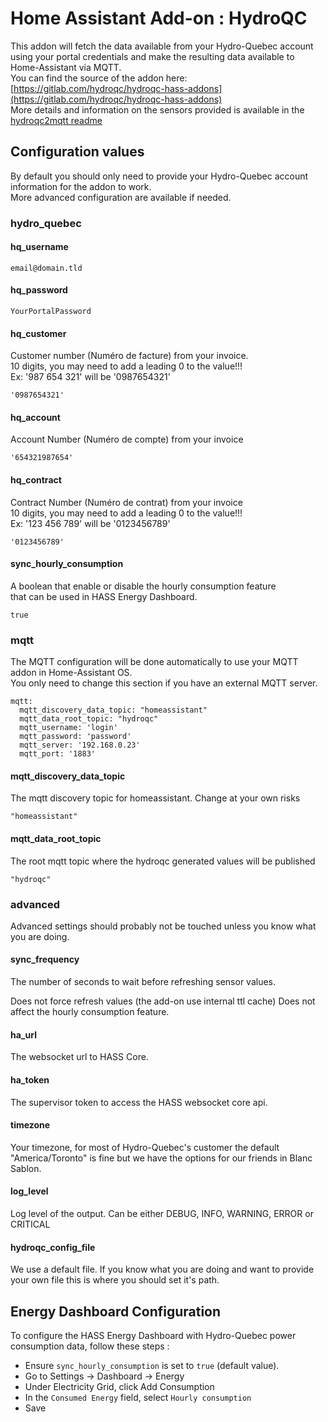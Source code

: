 # Home Assistant Add-on : HydroQC

This addon will fetch the data available from your Hydro-Quebec account using your portal credentials and make the resulting data available to Home-Assistant via MQTT.\
You can find the source of the addon here: [https://gitlab.com/hydroqc/hydroqc-hass-addons](https://gitlab.com/hydroqc/hydroqc-hass-addons) \
More details and information on the sensors provided is available in the [hydroqc2mqtt readme](https://gitlab.com/hydroqc/hydroqc2mqtt/-/blob/main/README.md)

## Configuration values

By default you should only need to provide your Hydro-Quebec account information for the addon to work. \
More advanced configuration are available if needed.

### hydro_quebec

#### hq_username

```email@domain.tld```

#### hq_password

```YourPortalPassword```

#### hq_customer

Customer number (Numéro de facture) from your invoice.\
10 digits, you may need to add a leading 0 to the value!!!\
Ex: '987 654 321' will be '0987654321'

```'0987654321'```

#### hq_account

Account Number (Numéro de compte) from your invoice

```'654321987654'```

#### hq_contract
Contract Number (Numéro de contrat) from your invoice\
10 digits, you may need to add a leading 0 to the value!!!\
Ex: '123 456 789' will be '0123456789'

```'0123456789'```

#### sync_hourly_consumption
A boolean that enable or disable the hourly consumption feature\
that can be used in HASS Energy Dashboard.

```true```

### mqtt

The MQTT configuration will be done automatically to use your MQTT addon in Home-Assistant OS. \
You only need to change this section if you have an external MQTT server.

```
mqtt:
  mqtt_discovery_data_topic: "homeassistant"
  mqtt_data_root_topic: "hydroqc"
  mqtt_username: 'login'
  mqtt_password: 'password'
  mqtt_server: '192.168.0.23'
  mqtt_port: '1883'

```

#### mqtt_discovery_data_topic

The mqtt discovery topic for homeassistant. Change at your own risks

```"homeassistant"```

#### mqtt_data_root_topic

The root mqtt topic where the hydroqc generated values will be published

```"hydroqc"```

### advanced

Advanced settings should probably not be touched unless you know what you are doing.

#### sync_frequency

The number of seconds to wait before refreshing sensor values.

Does not force refresh values (the add-on use internal ttl cache)
Does not affect the hourly consumption feature.


#### ha_url

The websocket url to HASS Core.

#### ha_token

The supervisor token to access the HASS websocket core api.

#### timezone

Your timezone, for most of Hydro-Quebec's customer the default "America/Toronto" is fine but we have the options for our friends in Blanc Sablon.

#### log_level

Log level of the output. Can be either DEBUG, INFO, WARNING, ERROR or CRITICAL 

#### hydroqc_config_file

We use a default file. If you know what you are doing and want to provide your own file this is where you should set it's path.

## Energy Dashboard Configuration

To configure the HASS Energy Dashboard with Hydro-Quebec power consumption data, follow these steps :
- Ensure `sync_hourly_consumption` is set to `true` (default value).
- Go to Settings -> Dashboard -> Energy
- Under Electricity Grid, click Add Consumption
- In the `Consumed Energy` field, select `Hourly consumption`
- Save